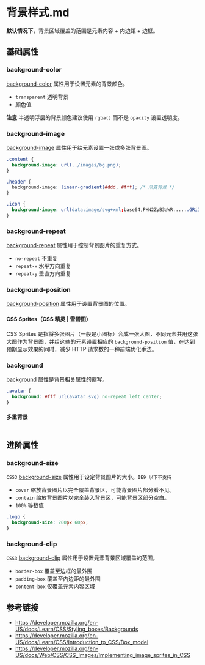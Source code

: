 # 背景样式.md

**默认情况下**，背景区域覆盖的范围是元素内容 + 内边距 + 边框。

## 基础属性

### background-color
[background-color](https://developer.mozilla.org/en-US/docs/Web/CSS/background-color) 属性用于设置元素的背景颜色。
* `transparent` 透明背景
* 颜色值

**注意** 半透明浮层的背景颜色建议使用 `rgba()` 而不是 `opacity` 设置透明度。

### background-image
[background-image](https://developer.mozilla.org/en-US/docs/Web/CSS/background-image) 属性用于给元素设置一张或多张背景图。
```css
.content {
  background-image: url(../images/bg.png);
}
```
```css
.header {
  background-image: linear-gradient(#ddd, #fff); /* 渐变背景 */
}
```
```css
.icon {
  background-image: url(data:image/svg+xml;base64,PHN2ZyB3aWR......GRiIvPjwvZz48L3N2Zz4=);
}
```

### background-repeat
[background-repeat](https://developer.mozilla.org/en-US/docs/Web/CSS/background-repeat) 属性用于控制背景图片的重复方式。
* `no-repeat` 不重复
* `repeat-x` 水平方向重复
* `repeat-y` 垂直方向重复

### background-position
[background-position](https://developer.mozilla.org/en-US/docs/Web/CSS/background-position) 属性用于设置背景图的位置。
#### CSS Sprites（CSS 精灵 | 雪碧图）
CSS Sprites 是指将多张图片（一般是小图标）合成一张大图，不同元素共用这张大图作为背景图，并给这些的元素设置相应的 `background-position` 值，在达到预期显示效果的同时，减少 HTTP 请求数的一种前端优化手法。

### background
[background](https://developer.mozilla.org/en-US/docs/Web/CSS/background) 属性是背景相关属性的缩写。
```css
.avatar {
  background: #fff url(avatar.svg) no-repeat left center;
}
```
#### 多重背景
```css
```

## 进阶属性
### background-size
`CSS3` [background-size](https://developer.mozilla.org/zh-CN/docs/Web/CSS/background-size) 属性用于设定背景图片的大小。`IE9 以下不支持`
* `cover` 缩放背景图片以完全覆盖背景区，可能背景图片部分看不见。
* `contain` 缩放背景图片以完全装入背景区，可能背景区部分空白。
* `100%` 等数值
```css
.logo {
  background-size: 200px 60px;
}
```

### background-clip
`CSS3` [background-clip](https://developer.mozilla.org/en-US/docs/Web/CSS/background-clip) 属性用于设置元素背景区域覆盖的范围。
* `border-box` 覆盖至边框的最外围
* `padding-box` 覆盖至内边距的最外围
* `content-box` 仅覆盖元素内容区域

## 参考链接
* https://developer.mozilla.org/en-US/docs/Learn/CSS/Styling_boxes/Backgrounds
* https://developer.mozilla.org/en-US/docs/Learn/CSS/Introduction_to_CSS/Box_model
* https://developer.mozilla.org/en-US/docs/Web/CSS/CSS_Images/Implementing_image_sprites_in_CSS
